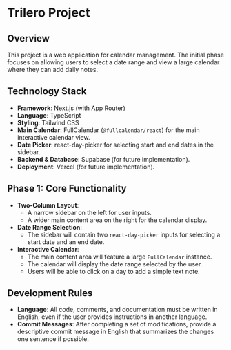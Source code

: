 # Trilero Project

## Overview

This project is a web application for calendar management. The initial phase focuses on allowing users to select a date range and view a large calendar where they can add daily notes.

## Technology Stack

- **Framework**: Next.js (with App Router)
- **Language**: TypeScript
- **Styling**: Tailwind CSS
- **Main Calendar**: FullCalendar (`@fullcalendar/react`) for the main interactive calendar view.
- **Date Picker**: react-day-picker for selecting start and end dates in the sidebar.
- **Backend & Database**: Supabase (for future implementation).
- **Deployment**: Vercel (for future implementation).

## Phase 1: Core Functionality

- **Two-Column Layout**:
  - A narrow sidebar on the left for user inputs.
  - A wider main content area on the right for the calendar display.
- **Date Range Selection**:
  - The sidebar will contain two `react-day-picker` inputs for selecting a start date and an end date.
- **Interactive Calendar**:
  - The main content area will feature a large `FullCalendar` instance.
  - The calendar will display the date range selected by the user.
  - Users will be able to click on a day to add a simple text note.

## Development Rules

- **Language**: All code, comments, and documentation must be written in English, even if the user provides instructions in another language.
- **Commit Messages**: After completing a set of modifications, provide a descriptive commit message in English that summarizes the changes one sentence if possible.
